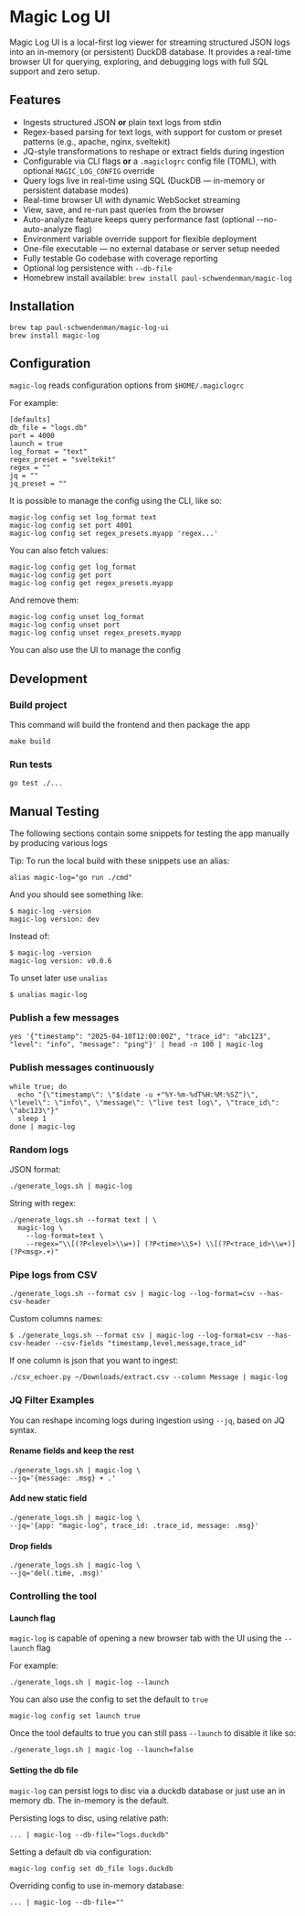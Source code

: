 # Magic Log UI

Magic Log UI is a local-first log viewer for streaming structured JSON logs into an in-memory (or persistent) DuckDB database. It provides a real-time browser UI for querying, exploring, and debugging logs with full SQL support and zero setup.

## Features

- Ingests structured JSON **or** plain text logs from stdin
- Regex-based parsing for text logs, with support for custom or preset patterns (e.g., apache, nginx, sveltekit)
- JQ-style transformations to reshape or extract fields during ingestion
- Configurable via CLI flags **or** a `.magiclogrc` config file (TOML), with optional `MAGIC_LOG_CONFIG` override
- Query logs live in real-time using SQL (DuckDB — in-memory or persistent database modes)
- Real-time browser UI with dynamic WebSocket streaming
- View, save, and re-run past queries from the browser
- Auto-analyze feature keeps query performance fast (optional --no-auto-analyze flag)
- Environment variable override support for flexible deployment
- One-file executable — no external database or server setup needed
- Fully testable Go codebase with coverage reporting
- Optional log persistence with `--db-file`
- Homebrew install available: `brew install paul-schwendenman/magic-log`

## Installation

```
brew tap paul-schwendenman/magic-log-ui
brew install magic-log
```

## Configuration

`magic-log` reads configuration options from `$HOME/.magiclogrc`

For example:

```
[defaults]
db_file = "logs.db"
port = 4000
launch = true
log_format = "text"
regex_preset = "sveltekit"
regex = ""
jq = ""
jq_preset = ""
```

It is possible to manage the config using the CLI, like so:

```
magic-log config set log_format text
magic-log config set port 4001
magic-log config set regex_presets.myapp 'regex...'
```

You can also fetch values:

```
magic-log config get log_format
magic-log config get port
magic-log config get regex_presets.myapp
```

And remove them:

```
magic-log config unset log_format
magic-log config unset port
magic-log config unset regex_presets.myapp
```

You can also use the UI to manage the config

## Development

### Build project

This command will build the frontend and then package the app

```
make build
```

### Run tests

```
go test ./...
```

## Manual Testing

The following sections contain some snippets for testing the app manually by producing various logs

Tip: To run the local build with these snippets use an alias:

```
alias magic-log="go run ./cmd"
```

And you should see something like:

```
$ magic-log -version
magic-log version: dev
```

Instead of:

```
$ magic-log -version
magic-log version: v0.0.6
```

To unset later use `unalias`

```
$ unalias magic-log
```

### Publish a few messages

```
yes '{"timestamp": "2025-04-10T12:00:00Z", "trace_id": "abc123", "level": "info", "message": "ping"}' | head -n 100 | magic-log
```

### Publish messages continuously

```
while true; do
  echo "{\"timestamp\": \"$(date -u +"%Y-%m-%dT%H:%M:%SZ")\", \"level\": \"info\", \"message\": \"live test log\", \"trace_id\": \"abc123\"}"
  sleep 1
done | magic-log
```

### Random logs

JSON format:

```
./generate_logs.sh | magic-log
```

String with regex:

```
./generate_logs.sh --format text | \
  magic-log \
    --log-format=text \
    --regex="\\[(?P<level>\\w+)] (?P<time>\\S+) \\[(?P<trace_id>\\w+)] (?P<msg>.+)"
```

### Pipe logs from CSV

```
./generate_logs.sh --format csv | magic-log --log-format=csv --has-csv-header
```

Custom columns names:
```
$ ./generate_logs.sh --format csv | magic-log --log-format=csv --has-csv-header --csv-fields "timestamp,level,message,trace_id"
```

If one column is json that you want to ingest:
```
./csv_echoer.py ~/Downloads/extract.csv --column Message | magic-log

```

### JQ Filter Examples

You can reshape incoming logs during ingestion using `--jq`, based on JQ syntax.

#### Rename fields and keep the rest

```
./generate_logs.sh | magic-log \
--jq='{message: .msg} + .'
```

#### Add new static field

```
./generate_logs.sh | magic-log \
--jq='{app: "magic-log", trace_id: .trace_id, message: .msg}'
```

#### Drop fields

```
./generate_logs.sh | magic-log \
--jq='del(.time, .msg)'
```

### Controlling the tool

#### Launch flag

`magic-log` is capable of opening a new browser tab with the UI using the `--launch` flag

For example:

```
./generate_logs.sh | magic-log --launch
```

You can also use the config to set the default to `true`

```
magic-log config set launch true
```

Once the tool defaults to true you can still pass `--launch` to disable it like so:

```
./generate_logs.sh | magic-log --launch=false
```

#### Setting the db file

`magic-log` can persist logs to disc via a duckdb database or just use an in memory db. The
in-memory is the default.

Persisting logs to disc, using relative path:
```
... | magic-log --db-file="logs.duckdb"
```

Setting a default db via configuration:
```
magic-log config set db_file logs.duckdb
```

Overriding config to use in-memory database:
```
... | magic-log --db-file=""
```
